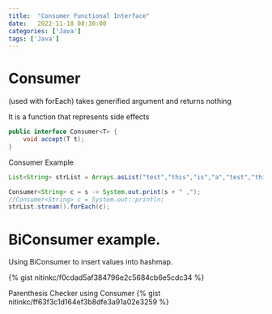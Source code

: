 ```yaml
---
title:  "Consumer Functional Interface"
date:   2022-11-18 08:30:00
categories: ['Java']
tags: ['Java']
---
```


# Consumer
(used with forEach) takes generified argument and returns nothing

It is a function that represents side effects
```java
public interface Consumer<T> {
    void accept(T t);
}
```

Consumer Example
```java
List<String> strList = Arrays.asList("test","this","is","a","test","this","test","is","not","complex");

Consumer<String> c = s -> System.out.print(s + " ,");
//Consumer<String> c = System.out::println;
strList.stream().forEach(c);
```

# BiConsumer example. 

Using BiConsumer to insert values into hashmap.

{% gist nitinkc/f0cdad5af384796e2c5684cb6e5cdc34 %}

Parenthesis Checker using Consumer
{% gist nitinkc/ff63f3c1d164ef3b8dfe3a91a02e3259 %}

